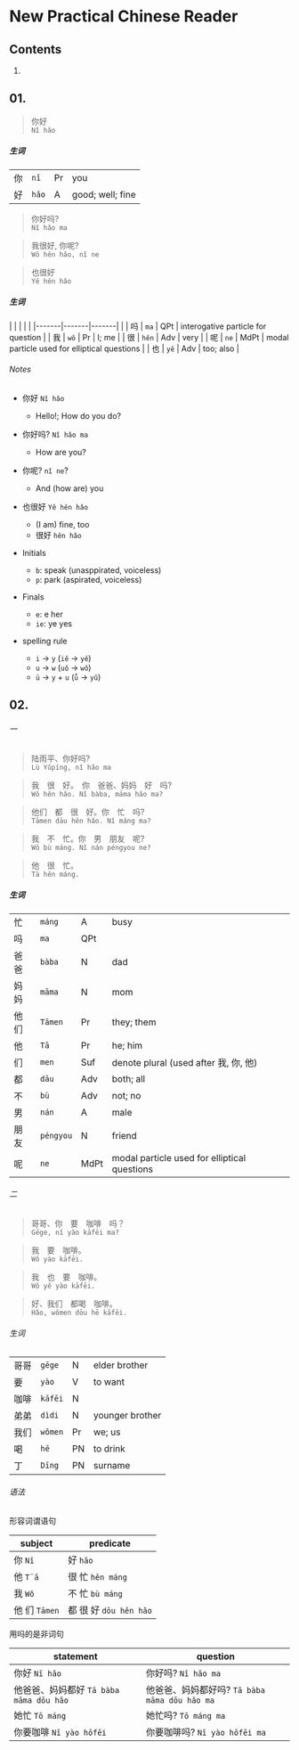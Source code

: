 <!--
Filename: 	note.md
Project: 	/Users/shume/Developer/zho/NewPracticalChineseReader
Author: 	shumez <https://github.com/shumez>
Created: 	2019-04-19 13:41:1
Modified: 	2019-04-26 14:37:52
-----
Copyright (c) 2019 shumez
-->

# New Practical Chinese Reader

## Contents

1. [](#)


## 01. 

> 你好  
> `Nǐ hǎo`

##### 生词

|       |       |       |                   |
|-------|-------|-------|-------------------|
| 你    | `nǐ`  | Pr    | you               |
| 好    | `hǎo` | A     | good; well; fine  |


> 你好吗?  
> `Nǐ hǎo ma`  

> 我很好, 你呢?  
> `Wǒ hěn hǎo, nǐ ne`  

> 也很好  
> `Yě hěn hǎo`

##### 生词

|       |       |       |               |
|-------|-------|-------|               |
| 吗    | `ma`  | QPt   | interogative particle for question |
| 我    | `wǒ`  | Pr    | I; me          |
| 很    | `hěn` | Adv   | very           |
| 呢    | `ne`  | MdPt  | modal particle used for elliptical questions |
| 也    | `yě`  | Adv   | too; also      |


###### Notes

* 你好 `Nǐ hǎo`
    * Hello!; How do you do?
* 你好吗? `Nǐ hǎo ma`
    * How are you?
* 你呢? `nǐ ne`?
    * And (how are) you
* 也很好 `Yě hěn hǎo`
    * (I am) fine, too
    * 很好 `hěn hǎo`


* Initials
    * `b`: speak (unasppirated, voiceless)
    * `p`: park (aspirated, voiceless)
* Finals
    * `e`: e her
    * `ie`: ye yes

* spelling rule
    * `i` &rarr; `y` (`iě` &rarr; `yě`)
    * `u` &rarr; `w` (`uǒ` &rarr; `wǒ`)
    * `ü` &rarr; `y` + `u`  (`ǚ` &rarr; `yǔ`)


## 02. 

###### 一

> 陆雨平、你好吗?  
> `Lù Yǔpíng, nǐ hǎo ma`  

> 我　很　好。　你　爸爸、妈妈　好　吗?  
> `Wǒ hěn hǎo. Nǐ bàba, māma hǎo ma?`  

> 他们　都　很　好。你　忙　吗?  
> `Tāmen dāu hěn hǎo. Nǐ máng ma?`  

> 我　不　忙。你　男　朋友　呢?  
> `Wǒ bù máng. Nǐ nán péngyou ne?`

> 他　很　忙。  
> `Tā hěn máng.`

##### 生词

|       |           |       |               |
|-------|-----------|-------|---------------|
| 忙    | `máng`    | A     | busy          |
| 吗    | `ma`      | QPt   |               |
| 爸爸  | `bàba`    | N     | dad           |
| 妈妈  | `māma`    | N     | mom           |
| 他们  | `Tāmen`   | Pr    | they; them    |
| 他    | `Tā`      | Pr    | he; him       |
| 们    | `men`     | Suf   | denote plural (used after 我,  你, 他) |
| 都    | `dāu`     | Adv   | both; all     |
| 不    | `bù`      | Adv   | not; no       |
| 男    | `nán`     | A     | male          |
| 朋友  | `péngyou` | N     | friend        |
| 呢    | `ne`      | MdPt  | modal particle used for elliptical questions |

###### 二

> 哥哥、你　要　咖啡　吗？  
> `Gēge, nǐ yào kāfēi ma?`

> 我　要　咖啡。  
> `Wǒ yào kāfēi.`

> 我　也　要　咖啡。  
> `Wǒ yě yào kāfēi.`

> 好、我们　都喝　咖啡。  
> `Hǎo, wǒmen dōu hē kāfēi.`

###### 生词

|       |           |       |                |
|------|-----------|-------|-----------------|
| 哥哥  | `gēge`    | N     | elder brother
| 要    | `yào`     | V     | to want
| 咖啡  | `kāfēi`   | N     |   
| 弟弟  | `dìdi`    | N     | younger brother
| 我们  | `wǒmen`   | Pr    | we; us
| 喝    | `hē`      | PN    | to drink
| 丁    | `Dīng`    | PN    | surname

###### 语法

形容词谓语句

| subject       | predicate             |
|---------------|-----------------------|
| 你 `Nǐ`       | 好 `hǎo`               |
| 他 `T¨ā`       | 很 忙 `hěn máng`       |
| 我 `Wǒ`       | 不 忙 `bù máng`        |
| 他 们 `Tāmen` | 都 很 好 `dōu hěn hǎo`  |

用吗的是非词句

| statement                             | question                                     |
|---------------------------------------|----------------------------------------------|
| 你好 `Nǐ hǎo`                          | 你好吗? `Nǐ hǎo ma`                          |
| 他爸爸、妈妈都好 `Tā bàba māma dōu hǎo`  | 他爸爸、妈妈都好吗? `Tā bàba māma dōu hǎo ma`  |
| 她忙 `Tō máng`                         | 她忙吗? `Tō máng ma`                         |
| 你要咖啡 `Nǐ yào hōfēi`                 | 你要咖啡吗? `Nǐ yào hōfēi ma`                |


<!-- [x+\frac{1}{x}=1]: https://latex.codecogs.com/gif.latex?x+\frac{1}{x}=1 -->

<!-- <style type="text/css">
	img{width: 50%; float: right;}
</style> -->
